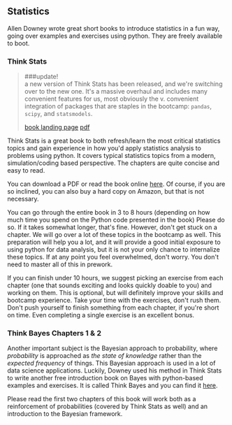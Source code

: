 ## Statistics

Allen Downey wrote great short books to introduce statistics in a fun
way, going over examples and exercises using python. They are freely
available to boot.


### Think Stats

> ###update!  
> a new version of Think Stats has been released, and we're switching 
> over to the new one. It's a massive overhaul and includes many convenient
> features for us, most obviously the v. convenient integration of packages 
> that are staples in the bootcamp: `pandas`, `scipy`, and `statsmodels`.
> 
> [book landing page](http://greenteapress.com/thinkstats2/)
> [pdf](http://greenteapress.com/thinkstats2/thinkstats2.pdf)

Think Stats is a great book to both refresh/learn the most critical
statistics topics and gain experience in how you'd apply statistics
analysis to problems using python. It covers typical statistics topics
from a modern, simulation/coding based perspective. The chapters are
quite concise and easy to read.

You can download a PDF or read the book online
[here](http://www.greenteapress.com/thinkstats/). Of course, if you
are so inclined, you can also buy a hard copy on Amazon, but that is
not necessary.

You can go through the entire book in 3 to 8 hours (depending on how
much time you spend on the Python code presented in the book) Please
do so. If it takes somewhat longer, that's fine. However, don't get
stuck on a chapter. We will go over a lot of these topics in the
bootcamp as well. This preparation will help you a lot, and it will
provide a good initial exposure to using python for data analysis, but
it is not your only chance to internalize these topics. If at any
point you feel overwhelmed, don't worry. You don't need to master all
of this in prework.

If you can finish under 10 hours, we suggest picking an exercise from
each chapter (one that sounds exciting and looks quickly doable to
you) and working on them. This is optional, but will definitely
improve your skills and bootcamp experience. Take your time with the
exercises, don't rush them. Don't push yourself to finish something
from each chapter, if you're short on time. Even completing a single
exercise is an excellent bonus.


### Think Bayes Chapters 1 & 2

Another important subject is the Bayesian approach to probability,
where _probability_ is approached as _the state of knowledge_ rather
than the _expected frequency_ of things. This Bayesian approach is
used in a lot of data science applications. Luckily, Downey used his
method in Think Stats to write another free introduction book on Bayes
with python-based examples and exercises. It is called Think Bayes and
you can find it [here](http://www.greenteapress.com/thinkbayes/).

Please read the first two chapters of this book will work both as a
reinforcement of probabilities (covered by Think Stats as well) and an
introduction to the Bayesian framework.

